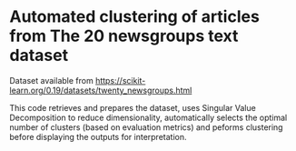 # Automated clustering of articles from The 20 newsgroups text dataset

Dataset available from https://scikit-learn.org/0.19/datasets/twenty_newsgroups.html

This code retrieves and prepares the dataset, uses Singular Value Decomposition to reduce dimensionality, automatically selects the optimal number of clusters (based on evaluation metrics) and peforms clustering before displaying the outputs for interpretation.
